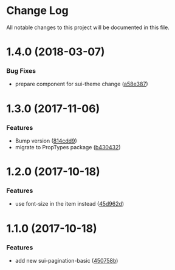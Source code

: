 # Change Log

All notable changes to this project will be documented in this file.

<a name="1.4.0"></a>
# 1.4.0 (2018-03-07)


### Bug Fixes

* prepare component for sui-theme change ([a58e387](https://github.com/SUI-Components/sui-components/commit/a58e387))



<a name="1.3.0"></a>
# 1.3.0 (2017-11-06)


### Features

* Bump version ([814cdd9](https://github.com/SUI-Components/sui-components/commit/814cdd9))
* migrate to PropTypes package ([b430432](https://github.com/SUI-Components/sui-components/commit/b430432))



<a name="1.2.0"></a>
# 1.2.0 (2017-10-18)


### Features

* use font-size in the item instead ([45d962d](https://github.com/SUI-Components/sui-components/commit/45d962d))



<a name="1.1.0"></a>
# 1.1.0 (2017-10-18)


### Features

* add new sui-pagination-basic ([450758b](https://github.com/SUI-Components/sui-components/commit/450758b))




